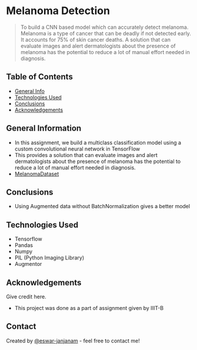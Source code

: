 # Melanoma Detection
> To build a CNN based model which can accurately detect melanoma. Melanoma is a type of cancer that can be deadly if not detected early. It accounts for 75% of skin cancer deaths. A solution that can evaluate images and alert dermatologists about the presence of melanoma has the potential to reduce a lot of manual effort needed in diagnosis.


## Table of Contents
* [General Info](#general-information)
* [Technologies Used](#technologies-used)
* [Conclusions](#conclusions)
* [Acknowledgements](#acknowledgements)

<!-- You can include any other section that is pertinent to your problem -->

## General Information
- In this assignment, we build a multiclass classification model using a custom convolutional neural network in TensorFlow
- This provides a solution that can evaluate images and alert dermatologists about the presence of melanoma has the potential to reduce a lot of manual effort needed in diagnosis.
- [MelanomaDataset](https://drive.google.com/file/d/1xLfSQUGDl8ezNNbUkpuHOYvSpTyxVhCs/view?usp=sharing)

<!-- You don't have to answer all the questions - just the ones relevant to your project. -->

## Conclusions
- Using Augmented data without BatchNormalization gives a better model

<!-- You don't have to answer all the questions - just the ones relevant to your project. -->


## Technologies Used
- Tensorflow
- Pandas
- Numpy
- PIL (Python Imaging Library)
- Augmentor

<!-- As the libraries versions keep on changing, it is recommended to mention the version of library used in this project -->

## Acknowledgements
Give credit here.
- This project was done as a part of assignment given by IIIT-B


## Contact
Created by [@eswar-janjanam](https://github.com/eswar-janjanam) - feel free to contact me!


<!-- Optional -->
<!-- ## License -->
<!-- This project is open source and available under the [... License](). -->

<!-- You don't have to include all sections - just the one's relevant to your project -->
